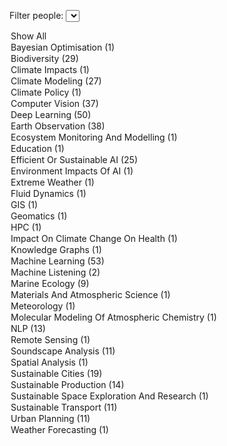 <label for="tagFilter">Filter people:</label>
<select id="tagFilter">
<option value="all">Show All</option>
<option value="Bayesian Optimisation">Bayesian Optimisation (1)</option>
<option value="Biodiversity">Biodiversity (29)</option>
<option value="Climate Impacts">Climate Impacts (1)</option>
<option value="Climate Modeling">Climate Modeling (27)</option>
<option value="Climate Policy">Climate Policy (1)</option>
<option value="Computer Vision">Computer Vision (37)</option>
<option value="Deep Learning">Deep Learning (50)</option>
<option value="Earth Observation">Earth Observation (38)</option>
<option value="Ecosystem Monitoring And Modelling">Ecosystem Monitoring And Modelling (1)</option>
<option value="Education">Education (1)</option>
<option value="Efficient Or Sustainable AI">Efficient Or Sustainable AI (25)</option>
<option value="Environment Impacts Of AI">Environment Impacts Of AI (1)</option>
<option value="Extreme Weather">Extreme Weather (1)</option>
<option value="Fluid Dynamics">Fluid Dynamics (1)</option>
<option value="GIS">GIS (1)</option>
<option value="Geomatics">Geomatics (1)</option>
<option value="HPC">HPC (1)</option>
<option value="Impact On Climate Change On Health">Impact On Climate Change On Health (1)</option>
<option value="Knowledge Graphs">Knowledge Graphs (1)</option>
<option value="Machine Learning">Machine Learning (53)</option>
<option value="Machine Listening">Machine Listening (2)</option>
<option value="Marine Ecology">Marine Ecology (9)</option>
<option value="Materials And Atmospheric Science">Materials And Atmospheric Science (1)</option>
<option value="Meteorology">Meteorology (1)</option>
<option value="Molecular Modeling Of Atmospheric Chemistry">Molecular Modeling Of Atmospheric Chemistry (1)</option>
<option value="NLP">NLP (13)</option>
<option value="Remote Sensing">Remote Sensing (1)</option>
<option value="Soundscape Analysis">Soundscape Analysis (11)</option>
<option value="Spatial Analysis">Spatial Analysis (1)</option>
<option value="Sustainable Cities">Sustainable Cities (19)</option>
<option value="Sustainable Production">Sustainable Production (14)</option>
<option value="Sustainable Space Exploration And Research">Sustainable Space Exploration And Research (1)</option>
<option value="Sustainable Transport">Sustainable Transport (11)</option>
<option value="Urban Planning">Urban Planning (11)</option>
<option value="Weather Forecasting">Weather Forecasting (1)</option></select>

<script>
        document.getElementById('tagFilter').addEventListener('change', function () {
            const selectedTag = this.value;
            document.querySelectorAll('.content').forEach(div => {
                const tags = div.getAttribute('data-tags').split(',');
                if (selectedTag === 'all' || tags.includes(selectedTag)) {
                    div.classList.remove('hidden');
                } else {
                    div.classList.add('hidden');
                }
            });
        });
</script>

